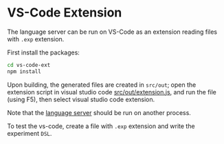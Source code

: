# VS-Code Extension

The language server can be run on VS-Code as an extension reading files with `.exp` extension.

First install the packages:
```bash
cd vs-code-ext
npm install
```

Upon building, the generated files are created in `src/out`; open the extension script in visual studio code [src/out/extension.js](src/out/extension.js), and run the file (using F5), then select visual studio code extension.

Note that the [language server](/exp.engine.dsl.parent/README.md) should be run on another process.

To test the vs-code, create a file with `.exp` extension and write the experiment `DSL`.